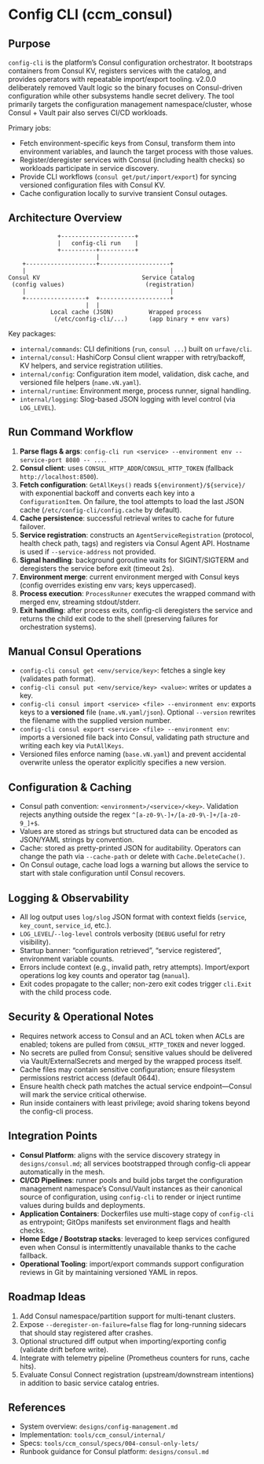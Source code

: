 # Config CLI (ccm_consul)

## Purpose
`config-cli` is the platform’s Consul configuration orchestrator. It bootstraps containers from Consul KV, registers services with the catalog, and provides operators with repeatable import/export tooling. v2.0.0 deliberately removed Vault logic so the binary focuses on Consul-driven configuration while other subsystems handle secret delivery. The tool primarily targets the configuration management namespace/cluster, whose Consul + Vault pair also serves CI/CD workloads.

Primary jobs:
- Fetch environment-specific keys from Consul, transform them into environment variables, and launch the target process with those values.
- Register/deregister services with Consul (including health checks) so workloads participate in service discovery.
- Provide CLI workflows (`consul get/put/import/export`) for syncing versioned configuration files with Consul KV.
- Cache configuration locally to survive transient Consul outages.

## Architecture Overview
```
              +---------------------+
              |   config-cli run    |
              +----------+----------+
                         |
    +--------------------+--------------------+
    |                                         |
Consul KV                             Service Catalog
 (config values)                       (registration)
    |                                         |
    +-----------------+  +--------------------+
                      |  |
            Local cache (JSON)          Wrapped process
             (/etc/config-cli/...)      (app binary + env vars)
```

Key packages:
- `internal/commands`: CLI definitions (`run`, `consul ...`) built on `urfave/cli`.
- `internal/consul`: HashiCorp Consul client wrapper with retry/backoff, KV helpers, and service registration utilities.
- `internal/config`: Configuration item model, validation, disk cache, and versioned file helpers (`name.vN.yaml`).
- `internal/runtime`: Environment merge, process runner, signal handling.
- `internal/logging`: Slog-based JSON logging with level control (via `LOG_LEVEL`).

## Run Command Workflow
1. **Parse flags & args**: `config-cli run <service> --environment env --service-port 8080 -- ...`.
2. **Consul client**: uses `CONSUL_HTTP_ADDR`/`CONSUL_HTTP_TOKEN` (fallback `http://localhost:8500`).
3. **Fetch configuration**: `GetAllKeys()` reads `${environment}/${service}/` with exponential backoff and converts each key into a `ConfigurationItem`. On failure, the tool attempts to load the last JSON cache (`/etc/config-cli/config.cache` by default).
4. **Cache persistence**: successful retrieval writes to cache for future failover.
5. **Service registration**: constructs an `AgentServiceRegistration` (protocol, health check path, tags) and registers via Consul Agent API. Hostname is used if `--service-address` not provided.
6. **Signal handling**: background goroutine waits for SIGINT/SIGTERM and deregisters the service before exit (timeout 2s).
7. **Environment merge**: current environment merged with Consul keys (config overrides existing env vars; keys uppercased).
8. **Process execution**: `ProcessRunner` executes the wrapped command with merged env, streaming stdout/stderr.
9. **Exit handling**: after process exits, config-cli deregisters the service and returns the child exit code to the shell (preserving failures for orchestration systems).

## Manual Consul Operations
- `config-cli consul get <env/service/key>`: fetches a single key (validates path format).
- `config-cli consul put <env/service/key> <value>`: writes or updates a key.
- `config-cli consul import <service> <file> --environment env`: exports keys to a **versioned** file (`name.vN.yaml/json`). Optional `--version` rewrites the filename with the supplied version number.
- `config-cli consul export <service> <file> --environment env`: imports a versioned file back into Consul, validating path structure and writing each key via `PutAllKeys`.
- Versioned files enforce naming (`base.vN.yaml`) and prevent accidental overwrite unless the operator explicitly specifies a new version.

## Configuration & Caching
- Consul path convention: `<environment>/<service>/<key>`. Validation rejects anything outside the regex `^[a-z0-9\-]+/[a-z0-9\-]+/[a-z0-9_]+$`.
- Values are stored as strings but structured data can be encoded as JSON/YAML strings by convention.
- Cache: stored as pretty-printed JSON for auditability. Operators can change the path via `--cache-path` or delete with `Cache.DeleteCache()`.
- On Consul outage, cache load logs a warning but allows the service to start with stale configuration until Consul recovers.

## Logging & Observability
- All log output uses `log/slog` JSON format with context fields (`service`, `key_count`, `service_id`, etc.).
- `LOG_LEVEL`/`--log-level` controls verbosity (`DEBUG` useful for retry visibility).
- Startup banner: “configuration retrieved”, “service registered”, environment variable counts.
- Errors include context (e.g., invalid path, retry attempts). Import/export operations log key counts and operator tag (`manual`).
- Exit codes propagate to the caller; non-zero exit codes trigger `cli.Exit` with the child process code.

## Security & Operational Notes
- Requires network access to Consul and an ACL token when ACLs are enabled; tokens are pulled from `CONSUL_HTTP_TOKEN` and never logged.
- No secrets are pulled from Consul; sensitive values should be delivered via Vault/ExternalSecrets and merged by the wrapped process itself.
- Cache files may contain sensitive configuration; ensure filesystem permissions restrict access (default 0644).
- Ensure health check path matches the actual service endpoint—Consul will mark the service critical otherwise.
- Run inside containers with least privilege; avoid sharing tokens beyond the config-cli process.

## Integration Points
- **Consul Platform**: aligns with the service discovery strategy in `designs/consul.md`; all services bootstrapped through config-cli appear automatically in the mesh.
- **CI/CD Pipelines**: runner pools and build jobs target the configuration management namespace’s Consul/Vault instances as their canonical source of configuration, using `config-cli` to render or inject runtime values during builds and deployments.
- **Application Containers**: Dockerfiles use multi-stage copy of `config-cli` as entrypoint; GitOps manifests set environment flags and health checks.
- **Home Edge / Bootstrap stacks**: leveraged to keep services configured even when Consul is intermittently unavailable thanks to the cache fallback.
- **Operational Tooling**: import/export commands support configuration reviews in Git by maintaining versioned YAML in repos.

## Roadmap Ideas
1. Add Consul namespace/partition support for multi-tenant clusters.
2. Expose `--deregister-on-failure=false` flag for long-running sidecars that should stay registered after crashes.
3. Optional structured diff output when importing/exporting config (validate drift before write).
4. Integrate with telemetry pipeline (Prometheus counters for runs, cache hits).
5. Evaluate Consul Connect registration (upstream/downstream intentions) in addition to basic service catalog entries.

## References
- System overview: `designs/config-management.md`
- Implementation: `tools/ccm_consul/internal/`
- Specs: `tools/ccm_consul/specs/004-consul-only-lets/`
- Runbook guidance for Consul platform: `designs/consul.md`
